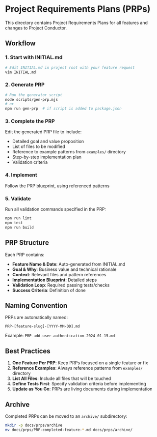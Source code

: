 # Project Requirements Plans (PRPs)

This directory contains Project Requirements Plans for all features and changes to Project Conductor.

## Workflow

### 1. Start with INITIAL.md
```bash
# Edit INITIAL.md in project root with your feature request
vim INITIAL.md
```

### 2. Generate PRP
```bash
# Run the generator script
node scripts/gen-prp.mjs
# or
npm run gen-prp  # if script is added to package.json
```

### 3. Complete the PRP
Edit the generated PRP file to include:
- Detailed goal and value proposition
- List of files to be modified
- Reference to example patterns from `examples/` directory
- Step-by-step implementation plan
- Validation criteria

### 4. Implement
Follow the PRP blueprint, using referenced patterns

### 5. Validate
Run all validation commands specified in the PRP:
```bash
npm run lint
npm test
npm run build
```

## PRP Structure

Each PRP contains:
- **Feature Name & Date**: Auto-generated from INITIAL.md
- **Goal & Why**: Business value and technical rationale
- **Context**: Relevant files and pattern references
- **Implementation Blueprint**: Detailed steps
- **Validation Loop**: Required passing tests/checks
- **Success Criteria**: Definition of done

## Naming Convention

PRPs are automatically named:
```
PRP-[feature-slug]-[YYYY-MM-DD].md
```

Example: `PRP-add-user-authentication-2024-01-15.md`

## Best Practices

1. **One Feature Per PRP**: Keep PRPs focused on a single feature or fix
2. **Reference Examples**: Always reference patterns from `examples/` directory
3. **List All Files**: Include all files that will be touched
4. **Define Tests First**: Specify validation criteria before implementing
5. **Update as You Go**: PRPs are living documents during implementation

## Archive

Completed PRPs can be moved to an `archive/` subdirectory:
```bash
mkdir -p docs/prps/archive
mv docs/prps/PRP-completed-feature-*.md docs/prps/archive/
```